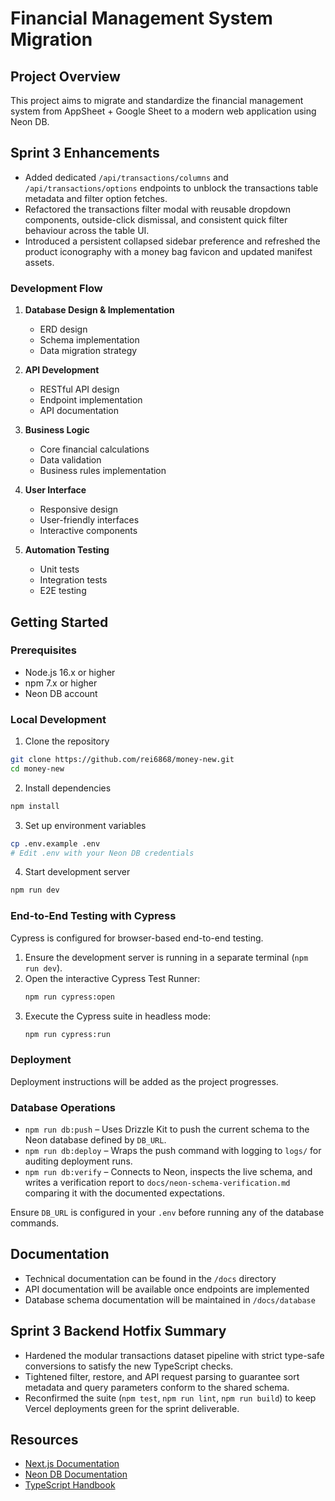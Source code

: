 # Financial Management System Migration

## Project Overview
This project aims to migrate and standardize the financial management system from AppSheet + Google Sheet to a modern web application using Neon DB.

## Sprint 3 Enhancements
- Added dedicated `/api/transactions/columns` and `/api/transactions/options` endpoints to unblock the transactions table metadata and filter option fetches.
- Refactored the transactions filter modal with reusable dropdown components, outside-click dismissal, and consistent quick filter behaviour across the table UI.
- Introduced a persistent collapsed sidebar preference and refreshed the product iconography with a money bag favicon and updated manifest assets.

### Development Flow
1. **Database Design & Implementation**
   - ERD design
   - Schema implementation
   - Data migration strategy

2. **API Development**
   - RESTful API design
   - Endpoint implementation
   - API documentation

3. **Business Logic**
   - Core financial calculations
   - Data validation
   - Business rules implementation

4. **User Interface**
   - Responsive design
   - User-friendly interfaces
   - Interactive components

5. **Automation Testing**
   - Unit tests
   - Integration tests
   - E2E testing

## Getting Started

### Prerequisites
- Node.js 16.x or higher
- npm 7.x or higher
- Neon DB account

### Local Development
1. Clone the repository
```bash
git clone https://github.com/rei6868/money-new.git
cd money-new
```

2. Install dependencies
```bash
npm install
```

3. Set up environment variables
```bash
cp .env.example .env
# Edit .env with your Neon DB credentials
```

4. Start development server
```bash
npm run dev
```

### End-to-End Testing with Cypress

Cypress is configured for browser-based end-to-end testing.

1. Ensure the development server is running in a separate terminal (`npm run dev`).
2. Open the interactive Cypress Test Runner:
   ```bash
   npm run cypress:open
   ```
3. Execute the Cypress suite in headless mode:
   ```bash
   npm run cypress:run
   ```

### Deployment
Deployment instructions will be added as the project progresses.

### Database Operations
- `npm run db:push` – Uses Drizzle Kit to push the current schema to the Neon database defined by `DB_URL`.
- `npm run db:deploy` – Wraps the push command with logging to `logs/` for auditing deployment runs.
- `npm run db:verify` – Connects to Neon, inspects the live schema, and writes a verification report to `docs/neon-schema-verification.md` comparing it with the documented expectations.

Ensure `DB_URL` is configured in your `.env` before running any of the database commands.

## Documentation
- Technical documentation can be found in the `/docs` directory
- API documentation will be available once endpoints are implemented
- Database schema documentation will be maintained in `/docs/database`

## Sprint 3 Backend Hotfix Summary
- Hardened the modular transactions dataset pipeline with strict type-safe conversions to satisfy the new TypeScript checks.
- Tightened filter, restore, and API request parsing to guarantee sort metadata and query parameters conform to the shared schema.
- Reconfirmed the suite (`npm test`, `npm run lint`, `npm run build`) to keep Vercel deployments green for the sprint deliverable.

## Resources
- [Next.js Documentation](https://nextjs.org/docs)
- [Neon DB Documentation](https://neon.tech/docs)
- [TypeScript Handbook](https://www.typescriptlang.org/docs/)
